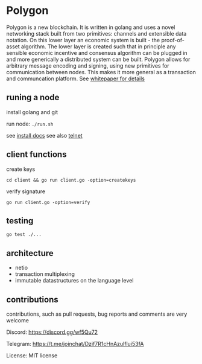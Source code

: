 # Polygon

Polygon is a new blockchain. It is written in golang and uses a novel networking stack built from two primitives: channels and extensible data notation.
On this lower layer an economic system is built - the proof-of-asset algorithm. The lower layer is created such that in principle any sensible economic incentive and consensus algorithm
can be plugged in and more generically a distributed system can be built. Polygon allows for arbitrary message encoding and signing, using new primitives for communication between nodes. This makes it more general as a transaction and communcation platform. See [whitepaper for details](https://github.com/polygonledger/docs/blob/master/whitepaper.md)

## runing a node

install golang and git

run node:
```./run.sh```

see [install docs](https://github.com/polygonledger/docs/blob/master/install.md)
see also [telnet](https://github.com/polygonledger/docs/blob/master/telnet.md)

## client functions

create keys

```cd client && go run client.go -option=createkeys```

 verify signature
 
 ```go run client.go -option=verify```


## testing

```go test ./...```

## architecture

* netio
* transaction multiplexing
* immutable datastructures on the language level

## contributions

contributions, such as pull requests, bug reports and comments are very welcome

Discord:
https://discord.gg/wf5Qu72

Telegram:
https://t.me/joinchat/Dzif7R1cHnAzulflui53fA

License: MIT license
